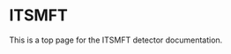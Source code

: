 <!-- doxy
\page refDetectorsITSMFT ITSMFT
/doxy -->

# ITSMFT

This is a top page for the ITSMFT detector documentation.

<!-- doxy
* \subpage refITS
* \subpage refMFT
* \subpage refMFTbase
* \subpage refMFTcalibrationTestWorkflow
* \subpage refMFTcondition
/doxy -->
